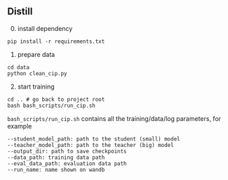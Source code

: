 ## Distill
0. install dependency
```
pip install -r requirements.txt
```
1. prepare data
```
cd data
python clean_cip.py
```
2. start training
```
cd .. # go back to project root
bash bash_scripts/run_cip.sh
```

`bash_scripts/run_cip.sh` contains all the training/data/log parameters, for example
```
--student_model_path: path to the student (small) model
--teacher_model_path: path to the teacher (big) model
--output_dir: path to save checkpoints
--data_path: training data path
--eval_data_path: evaluation data path
--run_name: name shown on wandb
```
